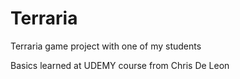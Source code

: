 # Terraria
Terraria game project with one of my students

Basics learned at UDEMY course from Chris De Leon
